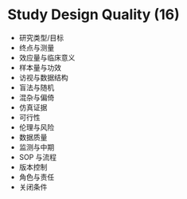 # Study Design Quality (16)

- 研究类型/目标
- 终点与测量
- 效应量与临床意义
- 样本量与功效
- 访视与数据结构
- 盲法与随机
- 混杂与偏倚
- 仿真证据
- 可行性
- 伦理与风险
- 数据质量
- 监测与中期
- SOP 与流程
- 版本控制
- 角色与责任
- 关闭条件
